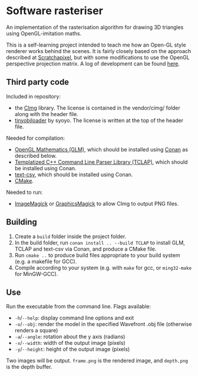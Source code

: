 # Software rasteriser

An implementation of the rasterisation algorithm for drawing 3D triangles using OpenGL-imitation maths.

This is a self-learning project intended to teach me how an Open-GL style renderer works behind the scenes. It is fairly closely based on the approach described at [Scratchapixel](https://www.scratchapixel.com/lessons/3d-basic-rendering/rasterization-practical-implementation/overview-rasterization-algorithm), but with some modifications to use the OpenGL perspective projection matrix. A log of development can be found [here](http://canonicalmomentum.tumblr.com/tagged/building-my-own-rasteriser/chrono).

## Third party code

Included in repository:
- the [CImg](http://cimg.eu/) library. The license is contained in the vendor/cimg/ folder along with the header file.
- [tinyobjloader](https://github.com/syoyo/tinyobjloader) by syoyo. The license is written at the top of the header file.

Needed for compilation:
- [OpenGL Mathematics (GLM)](https://github.com/g-truc/glm), which should be installed using [Conan](https://www.conan.io/) as described below.
- [Templatized C++ Command Line Parser Library (TCLAP)](http://tclap.sourceforge.net/), which should be installed using Conan.
- [text-csv](https://github.com/roman-kashitsyn/text-csv), which should be installed using Conan.
- [CMake](https://cmake.org/).

Needed to run:
- [ImageMagick](http://imagemagick.org/script/index.php) or [GraphicsMagick](http://imagemagick.org/script/index.php) to allow CImg to output PNG files.

## Building

1. Create a `build` folder inside the project folder.
2. In the build folder, run `conan install .. --build TCLAP` to install GLM, TCLAP and text-csv via Conan, and produce a CMake file.
3. Run `cmake ..` to produce build files appropriate to your build system (e.g. a makefile for GCC).
4. Compile according to your system (e.g. with `make` for gcc, or `ming32-make` for MinGW-GCC).

## Use
Run the executable from the command line. Flags available:
- `-h`/`--help`: display command line options and exit
- `-o`/`--obj`: render the model in the specified Wavefront .obj file (otherwise renders a square)
- `-a`/`--angle`: rotation about the y axis (radians)
- `-x`/`--width`: width of the output image (pixels)
- `-y`/`--height`: height of the output image (pixels)

Two images will be output. `frame.png` is the rendered image, and `depth.png` is the depth buffer.